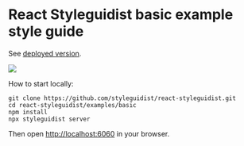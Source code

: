 # React Styleguidist basic example style guide

See [deployed version](https://react-styleguidist.js.org/examples/basic/).

![](https://d3vv6lp55qjaqc.cloudfront.net/items/0U313M3L0p120g2Y1y3J/Image%202016-04-12%20at%207.25.03%20PM.png)

How to start locally:

```
git clone https://github.com/styleguidist/react-styleguidist.git
cd react-styleguidist/examples/basic
npm install
npx styleguidist server
```

Then open [http://localhost:6060](http://localhost:6060) in your browser.
